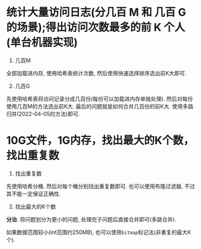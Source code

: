 # 统计大量访问日志(分几百 M 和 几百 G 的场景);得出访问次数最多的前 K 个人 (单台机器实现)

1. 几百M

全部加载进内存, 使用哈希表统计次数, 然后使用快速选择排序选出前K大即可.

2. 几百G

先使用哈希表将访问记录分成几百份(每份可以加载进内存单独处理). 然后对每份使用几百M的方法选出前K大. 最后的问题就是如何合并几百份的前K大. 使用多路归并(2022-04-05的方法)即可.


# 10G文件，1G内存，找出最大的K个数，找出重复数

1. 找出重复数

先使用哈希分桶. 然后对每个桶分别找出重复数即可. 也可以使用布隆过滤器, 不过其不能一定保证正确性.

2. 找出最大的K个数

**分治**. 将问题划分为更小的问题, 处理完子问题后直接合并即可(多路合并).

如果数据范围较小(int范围约250MB), 也可以使用`bitmap`标记法(非重复的最大K个).     